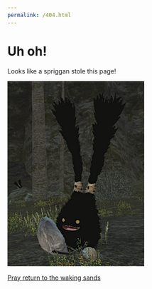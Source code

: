 ```yaml
---
permalink: /404.html
---
```

# Uh oh!
Looks like a spriggan stole this page!

![Spriggan](/images/spriggan.jpg "Spriggan")

[Pray return to the waking sands](/index.html)

